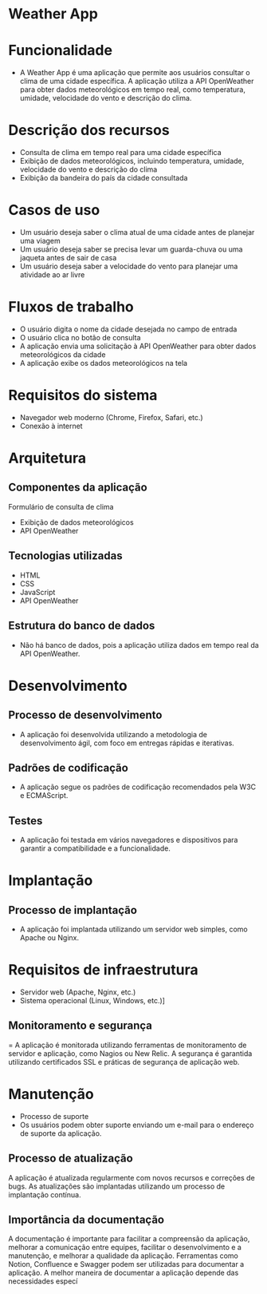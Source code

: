 # Weather App
# Funcionalidade
- A Weather App é uma aplicação que permite aos usuários consultar o clima de uma cidade específica. A aplicação utiliza a API OpenWeather para obter dados meteorológicos em tempo real, como temperatura, umidade, velocidade do vento e descrição do clima.

# Descrição dos recursos
- Consulta de clima em tempo real para uma cidade específica
- Exibição de dados meteorológicos, incluindo temperatura, umidade, velocidade do vento e descrição do clima
- Exibição da bandeira do país da cidade consultada

# Casos de uso
- Um usuário deseja saber o clima atual de uma cidade antes de planejar uma viagem
- Um usuário deseja saber se precisa levar um guarda-chuva ou uma jaqueta antes de sair de casa
- Um usuário deseja saber a velocidade do vento para planejar uma atividade ao ar livre

# Fluxos de trabalho
- O usuário digita o nome da cidade desejada no campo de entrada
- O usuário clica no botão de consulta
- A aplicação envia uma solicitação à API OpenWeather para obter dados meteorológicos da cidade
- A aplicação exibe os dados meteorológicos na tela

# Requisitos do sistema
- Navegador web moderno (Chrome, Firefox, Safari, etc.)
- Conexão à internet

# Arquitetura
## Componentes da aplicação
 Formulário de consulta de clima
- Exibição de dados meteorológicos
- API OpenWeather

## Tecnologias utilizadas
- HTML
- CSS
- JavaScript
- API OpenWeather

## Estrutura do banco de dados
- Não há banco de dados, pois a aplicação utiliza dados em tempo real da API OpenWeather.

# Desenvolvimento
## Processo de desenvolvimento
- A aplicação foi desenvolvida utilizando a metodologia de desenvolvimento ágil, com foco em entregas rápidas e iterativas.

## Padrões de codificação
- A aplicação segue os padrões de codificação recomendados pela W3C e ECMAScript.

## Testes
- A aplicação foi testada em vários navegadores e dispositivos para garantir a compatibilidade e a funcionalidade.

# Implantação
## Processo de implantação
- A aplicação foi implantada utilizando um servidor web simples, como Apache ou Nginx.

# Requisitos de infraestrutura
- Servidor web (Apache, Nginx, etc.)
- Sistema operacional (Linux, Windows, etc.)]
  
## Monitoramento e segurança
= A aplicação é monitorada utilizando ferramentas de monitoramento de servidor e aplicação, como Nagios ou New Relic. A segurança é garantida utilizando certificados SSL e práticas de segurança de aplicação web.

# Manutenção
- Processo de suporte
- Os usuários podem obter suporte enviando um e-mail para o endereço de suporte da aplicação.

## Processo de atualização
A aplicação é atualizada regularmente com novos recursos e correções de bugs. As atualizações são implantadas utilizando um processo de implantação contínua.

## Importância da documentação
A documentação é importante para facilitar a compreensão da aplicação, melhorar a comunicação entre equipes, facilitar o desenvolvimento e a manutenção, e melhorar a qualidade da aplicação. Ferramentas como Notion, Confluence e Swagger podem ser utilizadas para documentar a aplicação. A melhor maneira de documentar a aplicação depende das necessidades especí
